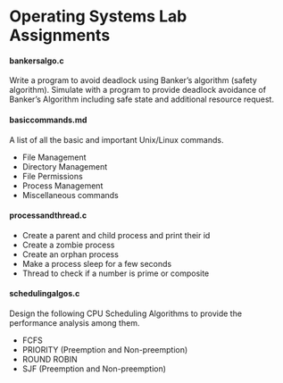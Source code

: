 # Operating Systems Lab Assignments

#### bankersalgo.c
Write a program to avoid deadlock using Banker’s algorithm (safety algorithm). Simulate with a program to provide deadlock avoidance of Banker’s Algorithm including safe state and additional resource request.

#### basiccommands.md
A list of all the basic and important Unix/Linux commands. 
- File Management
- Directory Management
- File Permissions
- Process Management 
- Miscellaneous commands

#### processandthread.c
- Create a parent and child process and print their id
- Create a zombie process
- Create an orphan process
- Make a process sleep for a few seconds
- Thread to check if a number is prime or composite

#### schedulingalgos.c
Design the following CPU Scheduling Algorithms to provide the performance analysis among them.
- FCFS 
- PRIORITY (Preemption and Non-preemption)  
- ROUND ROBIN 
- SJF (Preemption and Non-preemption)
